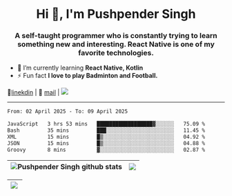 <h1 align="center">Hi 👋, I'm Pushpender Singh</h1>
<h3 align="center">A self-taught programmer who is constantly trying to learn something new and interesting. React Native is one of my favorite technologies.</h3>

- 🌱 I’m currently learning **React Native, Kotlin**
- ⚡ Fun fact **I love to play Badminton and Football.**

👔[linekdin](https://www.linkedin.com/in/pushpender-singh-240061202/) | 📧 [mail](mailto:pushpendersingh694@gmail.com) | 
<a href="https://github.com/pushpender-singh-ap/pushpender-singh-ap">
    <img src="https://komarev.com/ghpvc/?username=pushpender-singh-ap&style=for-the-badge">
</a>


---

<!--START_SECTION:waka-->

```txt
From: 02 April 2025 - To: 09 April 2025

JavaScript   3 hrs 53 mins   ██████████████████▓░░░░░░   75.09 %
Bash         35 mins         ███░░░░░░░░░░░░░░░░░░░░░░   11.45 %
XML          15 mins         █▒░░░░░░░░░░░░░░░░░░░░░░░   04.92 %
JSON         15 mins         █▒░░░░░░░░░░░░░░░░░░░░░░░   04.88 %
Groovy       8 mins          ▓░░░░░░░░░░░░░░░░░░░░░░░░   02.87 %
```

<!--END_SECTION:waka-->


| <a><img align="center" src="https://github-readme-stats-iota-ecru-15.vercel.app/api?username=pushpender-singh-ap&show_icons=true&include_all_commits=true&theme=buefy&hide_border=true" alt="Pushpender Singh github stats" /></a> | <a><img align="center" src="https://github-readme-stats-iota-ecru-15.vercel.app/api/top-langs/?username=pushpender-singh-ap&layout=compact&theme=buefy&hide_border=true" /></a> |
| ------------- | ------------- |

| <a> <img align="left" src="https://github-readme-streak-stats.herokuapp.com/?user=pushpender-singh-ap" /></br> </a> |
| ------------- |
